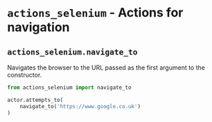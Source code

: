 # ```actions_selenium``` - Actions for navigation

## ```actions_selenium.navigate_to```

Navigates the browser to the URL passed as the first argument to the
constructor.

```python
from actions_selenium import navigate_to

actor.attempts_to(
    navigate_to('https://www.google.co.uk')
)
```


